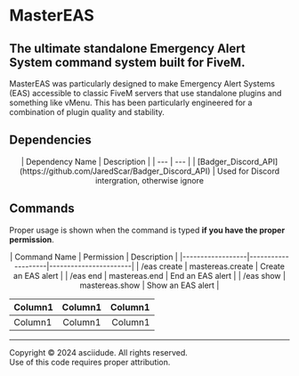 # MasterEAS
## The ultimate standalone Emergency Alert System command system built for FiveM.

MasterEAS was particularly designed to make Emergency Alert Systems (EAS) accessible to classic FiveM servers that use standalone plugins and something like vMenu. This has been particularly engineered for a combination of plugin quality and stability.

## Dependencies
<center>
    | Dependency Name | Description |
    | --- | --- |
    | [Badger_Discord_API](https://github.com/JaredScar/Badger_Discord_API) | Used for Discord intergration, otherwise ignore
</center>

## Commands
Proper usage is shown when the command is typed **if you have the proper permission**.

<center>
    |   Command Name   |     Permission     |      Description      |
    |------------------|--------------------|-----------------------|
    |    /eas create   | mastereas.create   |  Create an EAS alert  |
    |    /eas end      | mastereas.end      |  End an EAS alert     |
    |    /eas show     | mastereas.show     |  Show an EAS alert    |

<table>
    <thead>
        <tr>
            <th align="left">Column1</th>
            <th align="center">Column1</th>
            <th align="right">Column1</th>
        </tr>
    </thead>
    <tbody>
        <tr>
            <td align="left">Column1</td>
            <td align="center">Column1</td>
            <td align="right">Column1</td>
        </tr>
    </tbody>
</table>
</center>

***

Copyright © 2024 asciidude. All rights reserved.\
Use of this code requires proper attribution.
